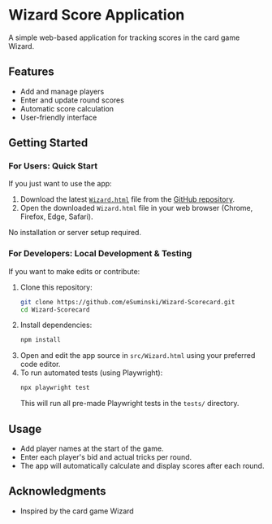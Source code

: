# Wizard Score Application

A simple web-based application for tracking scores in the card game Wizard.

## Features
- Add and manage players
- Enter and update round scores
- Automatic score calculation
- User-friendly interface

## Getting Started

### For Users: Quick Start
If you just want to use the app:
1. Download the latest [`Wizard.html`](src/Wizard.html) file from the [GitHub repository](https://github.com/eSuminski/Wizard-Scorecard/blob/main/src/Wizard.html).
2. Open the downloaded `Wizard.html` file in your web browser (Chrome, Firefox, Edge, Safari).

No installation or server setup required.

### For Developers: Local Development & Testing
If you want to make edits or contribute:
1. Clone this repository:
   ```bash
   git clone https://github.com/eSuminski/Wizard-Scorecard.git
   cd Wizard-Scorecard
   ```
2. Install dependencies:
   ```bash
   npm install
   ```
3. Open and edit the app source in `src/Wizard.html` using your preferred code editor.
4. To run automated tests (using Playwright):
   ```bash
   npx playwright test
   ```
   This will run all pre-made Playwright tests in the `tests/` directory.

## Usage
- Add player names at the start of the game.
- Enter each player's bid and actual tricks per round.
- The app will automatically calculate and display scores after each round.

## Acknowledgments
- Inspired by the card game Wizard
